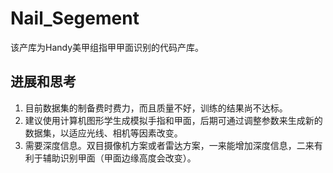 # Nail_Segement

该产库为Handy美甲组指甲甲面识别的代码产库。

## 进展和思考
1. 目前数据集的制备费时费力，而且质量不好，训练的结果尚不达标。
2. 建议使用计算机图形学生成模拟手指和甲面，后期可通过调整参数来生成新的数据集，以适应光线、相机等因素改变。
3. 需要深度信息。双目摄像机方案或者雷达方案，一来能增加深度信息，二来有利于辅助识别甲面（甲面边缘高度会改变）。
